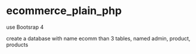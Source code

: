 # ecommerce_plain_php

use Bootsrap 4

create a database with name ecomm
than 3 tables, named admin, product, products
